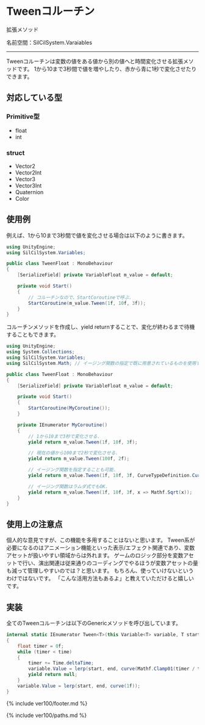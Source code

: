 # Tweenコルーチン

拡張メソッド

名前空間：SilCilSystem.Varaiables

---

Tweenコルーチンは変数の値をある値から別の値へと時間変化させる拡張メソッドです。
1から10まで3秒間で値を増やしたり、赤から青に1秒で変化させたりできます。

## 対応している型

### Primitive型

- float
- int

### struct

- Vector2
- Vector2Int
- Vector3
- Vector3Int
- Quaternion
- Color

## 使用例

例えば、1から10まで3秒間で値を変化させる場合は以下のように書きます。

```cs
using UnityEngine;
using SilCilSystem.Variables;

public class TweenFloat : MonoBehaviour
{
    [SerializeField] private VariableFloat m_value = default;

    private void Start()
    {
        // コルーチンなので、StartCoroutineで呼ぶ.
        StartCoroutine(m_value.Tween(1f, 10f, 3f));
    }
}
```

コルーチンメソッドを作成し、yield returnすることで、変化が終わるまで待機することもできます。

```cs
using UnityEngine;
using System.Collections;
using SilCilSystem.Variables;
using SilCilSystem.Math; // イージング関数の指定で既に用意されているものを使用する場合は必要.

public class TweenFloat : MonoBehaviour
{
    [SerializeField] private VariableFloat m_value = default;

    private void Start()
    {
        StartCoroutine(MyCoroutine());
    }

    private IEnumerator MyCoroutine()
    {
        // 1から10まで3秒で変化させる.
        yield return m_value.Tween(1f, 10f, 3f);

        // 現在の値から100まで2秒で変化させる.
        yield return m_value.Tween(100f, 2f);

        // イージング関数を指定することも可能.
        yield return m_value.Tween(1f, 10f, 3f, CurveTypeDefinition.CurveType.EaseInOutQuad);

        // イージング関数はラムダ式でもOK.
        yield return m_value.Tween(1f, 10f, 3f, x => Mathf.Sqrt(x));
    }
}
```

## 使用上の注意点

個人的な意見ですが、この機能を多用することはないと思います。
Tween系が必要になるのはアニメーション機能といった表示/エフェクト関連であり、変数アセットが扱いやすい領域からは外れます。
ゲームのロジック部分を変数アセットで行い、演出関連は従来通りのコーディングでやるほうが変数アセットの量も減って管理しやすいのでは？と思います。
もちろん、使っていけないというわけではないです。
「こんな活用方法もあるよ」と教えていただけると嬉しいです。

## 実装

全てのTweenコルーチンは以下のGenericメソッドを呼び出しています。

```cs
internal static IEnumerator Tween<T>(this Variable<T> variable, T start, T end, float time, Func<T, T, float, T> lerp, Func<float, float> curve)
{
    float timer = 0f;
    while (timer < time)
    {
        timer += Time.deltaTime;
        variable.Value = lerp(start, end, curve(Mathf.Clamp01(timer / time)));
        yield return null;
    }
    variable.Value = lerp(start, end, curve(1f));
}
```

<!--- footer --->

{% include ver100/footer.md %}

<!--- 参照 --->

{% include ver100/paths.md %}
